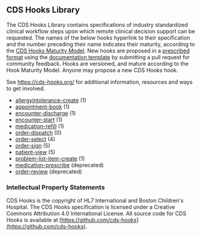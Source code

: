 <!-- ![CDS Hooks Overview](../images/logo.png) -->

<!--
<p style="padding: 5px; border-radius: 5px; border: 2px solid maroon; background: #ffffe6; max-width: 790px" markdown="1">
<b>Continuous Improvement Build</b>
<br>
This is the continuous integration, community release of the CDS Hooks specification. All stable releases are available at [https://cds-hooks.hl7.org](https://cds-hooks.hl7.org).
</p>

-->
## CDS Hooks Library

The CDS Hooks Library contains specifications of industry standardized clinical workflow steps upon which remote clinical decision support can be requested. The names of the below hooks hyperlink to their specification and the number preceding their name indicates their maturity, according to the [CDS Hooks Maturity Model]({{site.data.fhir.cdshooks}}#hook-maturity-model). 
New hooks are proposed in a [prescribed format]({{site.data.fhir.cdshooks}}#hook-definition-format) using the [documentation template](template.html) by submitting a pull request for community feedback. Hooks are versioned, and mature according to the Hook Maturity Model.
Anyone may propose a new CDS Hooks hook.

See https://cds-hooks.org/ for additional information, resources and ways to get involved.

* [allergyintolerance-create](allergyintolerance-create.html) (1)
* [appointment-book](appointment-book.html) (1)
* [encounter-discharge](encounter-discharge.html) (1)
* [encounter-start](encounter-start.html) (1)
* [medication-refill](medication-refill.html) (1)
* [order-dispatch](order-dispatch.html) (0)
* [order-select](order-select.html) (4)
* [order-sign](order-sign.html) (5)
* [patient-view](patient-view.html) (5)
* [problem-list-item-create](problem-list-item-create.html) (1)
* [medication-prescribe](medication-prescribe.html) (deprecated)
* [order-review](order-review.html) (deprecated)

### Intellectual Property Statements

CDS Hooks is the copyright of HL7 International and Boston Children's Hospital. The CDS Hooks specification is licensed under a Creative Commons Attribution 4.0 International License. All source code for CDS Hooks is available at [https://github.com/cds-hooks](https://github.com/cds-hooks).

<!-- IGs that don't define resources can hide these in a div tag, see https://chat.fhir.org/#narrow/channel/179252-IG-creation/topic/Orphaned.20xhtml.20fragments.3F/near/370612006 -->

<div style="display:none">
{% include ip-statements.xhtml %}

{% include cross-version-analysis.xhtml %}

{% include dependency-table.xhtml %}

{% include globals-table.xhtml %}
</div>
